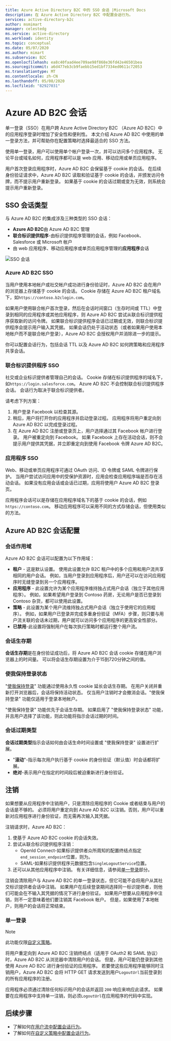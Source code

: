 ```yaml
---
title: Azure Active Directory B2C 中的 SSO 会话 |Microsoft Docs
description: 在 Azure Active Directory B2C 中配置会话行为。
services: active-directory-b2c
author: msmimart
manager: celestedg
ms.service: active-directory
ms.workload: identity
ms.topic: conceptual
ms.date: 05/07/2020
ms.author: mimart
ms.subservice: B2C
ms.openlocfilehash: ea8c40faad4ee709ae98f868e36fd42e46501bea
ms.sourcegitcommit: a6d477eb3cb9faebb15ed1bf7334ed0611c72053
ms.translationtype: MT
ms.contentlocale: zh-CN
ms.lasthandoff: 05/08/2020
ms.locfileid: "82927031"
---
```

# <a name="azure-ad-b2c-session"></a>Azure AD B2C 会话

单一登录（SSO）在用户跨 Azure Active Directory B2C （Azure AD B2C）中的应用程序登录时增加了安全性和便利性。 本文介绍 Azure AD B2C 中使用的单一登录方法，并可帮助你在配置策略时选择最适合的 SSO 方法。

使用单一登录，用户可以使用单个帐户登录一次，并可以访问多个应用程序。 无论平台或域名如何，应用程序都可以是 web 应用、移动应用或单页应用程序。

用户首次登录应用程序时，Azure AD B2C 会保留基于 cookie 的会话。 在后续身份验证请求中，Azure AD B2C 读取和验证基于 cookie 的会话，并颁发访问令牌，而不提示用户重新登录。 如果基于 cookie 的会话过期或变为无效，则系统会提示用户重新登录。  

## <a name="sso-session-types"></a>SSO 会话类型

与 Azure AD B2C 的集成涉及三种类型的 SSO 会话：

- **Azure AD B2C**由 Azure AD B2C 管理
- **联合标识提供程序**-由标识提供程序管理的会话，例如 Facebook、Salesforce 或 Microsoft 帐户
- 由 web 应用程序、移动应用程序或单页应用程序管理的**应用程序**会话

![SSO 会话](media/session-overview/sso-session-types.png)

### <a name="azure-ad-b2c-sso"></a>Azure AD B2C SSO 

当用户使用本地帐户或社交帐户成功进行身份验证时，Azure AD B2C 会在用户的浏览器上存储基于 cookie 的会话。 Cookie 存储在 Azure AD B2C 租户域名下，如`https://contoso.b2clogin.com`。

如果用户使用联合帐户首次登录，然后在会话时间窗口（生存时间或 TTL）中登录到相同的应用程序或其他应用程序，则 Azure AD B2C 尝试从联合标识提供程序获取新的访问令牌。 如果联合标识提供程序会话已过期或无效，则联合标识提供程序会提示用户输入其凭据。 如果会话仍处于活动状态（或者如果用户使用本地帐户而不是联合帐户登录），Azure AD B2C 会授权用户并消除进一步的提示。

你可以配置会话行为，包括会话 TTL 以及 Azure AD B2C 如何跨策略和应用程序共享会话。

### <a name="federated-identity-provider-sso"></a>联合标识提供程序 SSO

社交或企业标识提供者管理自己的会话。 Cookie 存储在标识提供程序的域名下，如`https://login.salesforce.com`。 Azure AD B2C 不会控制联合标识提供程序会话。 会话行为取决于联合标识提供者。 

请考虑下列方案：

1. 用户登录 Facebook 以检查其源。
2. 稍后，用户将打开你的应用程序并启动登录过程。 应用程序将用户重定向到 Azure AD B2C 以完成登录过程。
3. 在 Azure AD B2C 注册或登录页上，用户选择通过其 Facebook 帐户进行登录。 用户被重定向到 Facebook。 如果 Facebook 上存在活动会话，则不会提示用户提供其凭据，并立即重定向到使用 Facebook 令牌 Azure AD B2C。

### <a name="application-sso"></a>应用程序 SSO

Web、移动或单页应用程序可通过 OAuth 访问、ID 令牌或 SAML 令牌进行保护。 当用户尝试访问应用中的受保护资源时，应用会检查应用程序端是否存在活动会话。 如果没有应用会话或会话已过期，应用将使用户 Azure AD B2C 登录页。

应用程序会话可以是存储在应用程序域名下的基于 cookie 的会话，例如`https://contoso.com`。 移动应用程序可以采用不同的方式存储会话，但使用类似的方法。

## <a name="azure-ad-b2c-session-configuration"></a>Azure AD B2C 会话配置

### <a name="session-scope"></a>会话作用域

Azure AD B2C 会话可以配置为以下作用域：

- **租户** - 这是默认设置。 使用此设置允许 B2C 租户中的多个应用和用户流共享相同的用户会话。 例如，当用户登录到应用程序后，用户还可以在访问应用程序时无缝登录到另一个应用程序。
- **应用程序** - 此设置允许为某个应用程序维持独占式用户会话（独立于其他应用程序）。 例如，如果希望用户登录到 Contoso 药房，无论用户是否已登录到 Contoso 杂货，都可以使用此设置。
- **策略** - 此设置为某个用户流维持独占式用户会话（独立于使用它的应用程序）。 例如，如果用户已登录并完成多重身份验证（MFA）步骤，则只要与用户流关联的会话未过期，用户就可以访问多个应用程序的更高安全性部分。
- **已禁用**-此设置将强制用户在每次执行策略时都运行整个用户流。

### <a name="session-life-time"></a>会话生存期

**会话生存期**是在身份验证成功后，将 Azure AD B2C 会话 cookie 存储在用户浏览器上的时间量。 可以将会话生存期设置为介于15到720分钟之间的值。

### <a name="keep-me-signed-in"></a>使我保持登录状态

"[使我保持登录](custom-policy-keep-me-signed-in.md)" 功能通过使用永久性 cookie 延长会话生存期。 在用户关闭并重新打开浏览器后，会话将保持活动状态。 仅当用户注销时才会撤消会话。"使我保持登录" 功能仅适用于登录本地帐户。

"使我保持登录" 功能优先于会话生存期。 如果启用了 "使我保持登录状态" 功能，并且用户选择了该功能，则此功能将指示会话过期的时间。 

### <a name="session-expiry-type"></a>会话过期类型

**会话过期类型**指示会话如何由会话生命时间设置或 "使我保持登录" 设置进行扩展。

- "**滚动**"-指示每次用户执行基于 cookie 的身份验证（默认值）时会话都将扩展。
- **绝对**-表示用户在指定的时间段后被迫重新进行身份验证。

## <a name="sign-out"></a>注销

如果想要从应用程序中注销用户，只是清除应用程序的 Cookie 或者结束与用户的会话是不够的。 必须将用户重定向到 Azure AD B2C 以注销。否则，用户可以重新对应用程序进行身份验证，而无需再次输入其凭据。

注销请求时，Azure AD B2C：

1. 使基于 Azure AD B2C cookie 的会话失效。
1. 尝试从联合标识提供程序注销：
   - OpenId Connect-如果标识提供者众所周知的配置终结点指定`end_session_endpoint`位置，则为。
   - SAML-如果标识提供程序元数据包含`SingleLogoutService`位置。
1. 还可以从其他应用程序中注销。 有关详细信息，请参阅[单一登录](#single-sign-out)部分。

注销会清除用户与 Azure AD B2C 的单一登录状态，但它可能不会将用户从其社交标识提供者会话中注销。 如果用户在后续登录期间选择同一标识提供者，则他们可能会在不输入其凭据的情况下进行身份验证。 如果用户想要从应用程序中注销，则不一定意味着他们要注销其 Facebook 帐户。 但是，如果使用了本地帐户，则用户的会话将正常结束。

### <a name="single-sign-out"></a>单一登录 


> [!NOTE]
> 此功能仅限[自定义策略](custom-policy-overview.md)。

将用户重定向到 Azure AD B2C 注销终结点（适用于 OAuth2 和 SAML 协议）时，Azure AD B2C 从浏览器中清除用户的会话。 但是，用户可能仍登录到其他使用 Azure AD B2C 进行身份验证的应用程序。 若要使这些应用程序能够同时注销用户，Azure AD B2C 会将 HTTP GET 请求发送到用户`LogoutUrl`当前登录到的所有应用程序的注册。


应用程序必须通过清除任何标识用户的会话并返回 `200` 响应来响应此请求。 如果要在应用程序中支持单一注销，则必须`LogoutUrl`在应用程序的代码中实现。 

## <a name="next-steps"></a>后续步骤

- 了解如何[在用户流中配置会话行为](session-behavior.md)。
- 了解如何[在自定义策略中配置会话行为](session-behavior-custom-policy.md)。